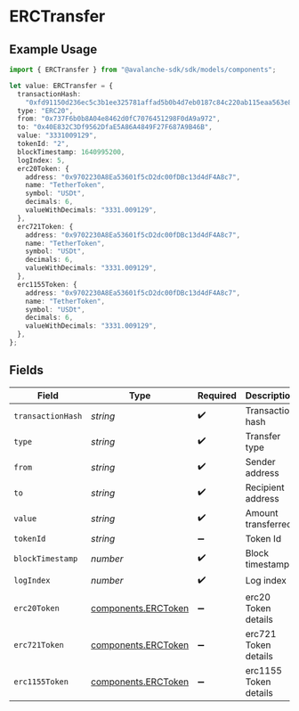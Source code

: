 # ERCTransfer

## Example Usage

```typescript
import { ERCTransfer } from "@avalanche-sdk/sdk/models/components";

let value: ERCTransfer = {
  transactionHash:
    "0xfd91150d236ec5c3b1ee325781affad5b0b4d7eb0187c84c220ab115eaa563e8",
  type: "ERC20",
  from: "0x737F6b0b8A04e8462d0fC7076451298F0dA9a972",
  to: "0x40E832C3Df9562DfaE5A86A4849F27F687A9B46B",
  value: "3331009129",
  tokenId: "2",
  blockTimestamp: 1640995200,
  logIndex: 5,
  erc20Token: {
    address: "0x9702230A8Ea53601f5cD2dc00fDBc13d4dF4A8c7",
    name: "TetherToken",
    symbol: "USDt",
    decimals: 6,
    valueWithDecimals: "3331.009129",
  },
  erc721Token: {
    address: "0x9702230A8Ea53601f5cD2dc00fDBc13d4dF4A8c7",
    name: "TetherToken",
    symbol: "USDt",
    decimals: 6,
    valueWithDecimals: "3331.009129",
  },
  erc1155Token: {
    address: "0x9702230A8Ea53601f5cD2dc00fDBc13d4dF4A8c7",
    name: "TetherToken",
    symbol: "USDt",
    decimals: 6,
    valueWithDecimals: "3331.009129",
  },
};
```

## Fields

| Field                                                              | Type                                                               | Required                                                           | Description                                                        | Example                                                            |
| ------------------------------------------------------------------ | ------------------------------------------------------------------ | ------------------------------------------------------------------ | ------------------------------------------------------------------ | ------------------------------------------------------------------ |
| `transactionHash`                                                  | *string*                                                           | :heavy_check_mark:                                                 | Transaction hash                                                   | 0xfd91150d236ec5c3b1ee325781affad5b0b4d7eb0187c84c220ab115eaa563e8 |
| `type`                                                             | *string*                                                           | :heavy_check_mark:                                                 | Transfer type                                                      | ERC20                                                              |
| `from`                                                             | *string*                                                           | :heavy_check_mark:                                                 | Sender address                                                     | 0x737F6b0b8A04e8462d0fC7076451298F0dA9a972                         |
| `to`                                                               | *string*                                                           | :heavy_check_mark:                                                 | Recipient address                                                  | 0x40E832C3Df9562DfaE5A86A4849F27F687A9B46B                         |
| `value`                                                            | *string*                                                           | :heavy_check_mark:                                                 | Amount transferred                                                 | 3331009129                                                         |
| `tokenId`                                                          | *string*                                                           | :heavy_minus_sign:                                                 | Token Id                                                           | 2                                                                  |
| `blockTimestamp`                                                   | *number*                                                           | :heavy_check_mark:                                                 | Block timestamp                                                    | 1640995200                                                         |
| `logIndex`                                                         | *number*                                                           | :heavy_check_mark:                                                 | Log index                                                          | 5                                                                  |
| `erc20Token`                                                       | [components.ERCToken](../../models/components/erctoken.md)         | :heavy_minus_sign:                                                 | erc20 Token details                                                |                                                                    |
| `erc721Token`                                                      | [components.ERCToken](../../models/components/erctoken.md)         | :heavy_minus_sign:                                                 | erc721 Token details                                               |                                                                    |
| `erc1155Token`                                                     | [components.ERCToken](../../models/components/erctoken.md)         | :heavy_minus_sign:                                                 | erc1155 Token details                                              |                                                                    |